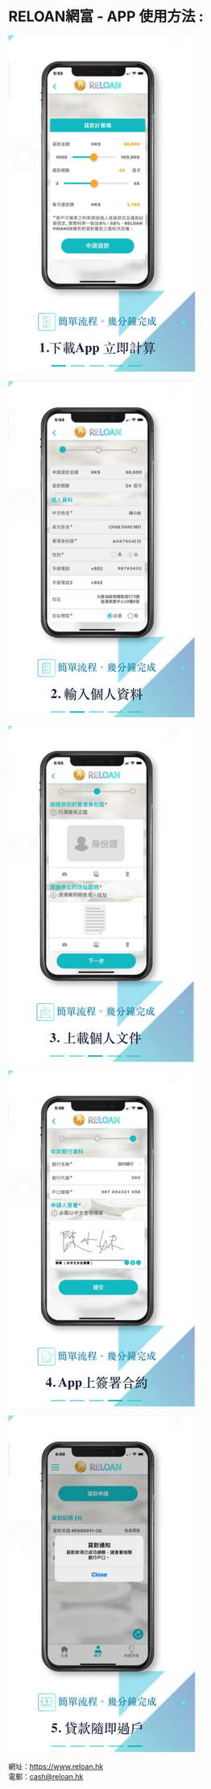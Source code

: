 # RELOAN網富 - APP 使用方法 : 

![1](/images/1.png)

![2](/images/2.png)

![3](/images/3.png)

![4](/images/4.png)

![5](/images/5.png)


網址：https://www.reloan.hk</br>
電郵：cash@reloan.hk
